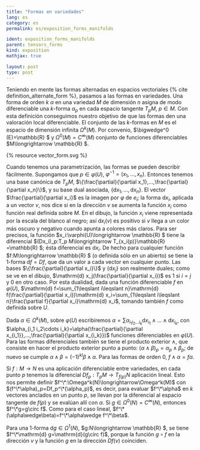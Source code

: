 ```yaml
---
title: "Formas en variedades"
lang: es
category: es
permalink: es/exposition_forms_manifolds

ident: exposition_forms_manifolds
parent: tensors_forms
kind: exposition
mathjax: true

layout: post
type: post
---
```



Teniendo en mente las formas alternadas en espacios vectoriales {% cite definition_alternate_form %}, pasamos a las formas en variedades. Una forma de orden $k$ $\alpha$ en una variedad $M$ de dimensión $n$ asigna de modo diferenciable una $k$-forma $\alpha_p$ en cada espacio tangente $T_p M$, $p \in M$. Con esta definición conseguimos nuestro objetivo de que las formas den una valoración local diferenciable. El conjunto de las $k$-formas en $M$ es el espacio de dimensión infinita $\Omega^k(M)$. Por convenio, $\bigwedge^0 (E)=\mathbb{R} $ y $\Omega^0(M)=C^{\infty}(M)$ conjunto de funciones diferenciables $M\longrightarrow \mathbb{R} $.

{% resource vector_form.svg %}

Cuando tenemos una parametrización, las formas se pueden describir fácilmente. Supongamos que $p \in \varphi(U)$, $\varphi^{-1}=(x_1,...,x_n)$. Entonces tenemos una base canónica de $T_p M$, $\{\frac{\partial}{\partial x_1},...,\frac{\partial}{\partial x_n}\}$, y su base dual asociada, $\{\mathrm{d} x_1,...,\mathrm{d} x_n\}$. El vector $\frac{\partial}{\partial x_i}$ es la imagen por $\varphi$ de $e_i$; la forma $\mathrm{d} x_i$, aplicada a un vector $v$, nos dice si en la dirección $v$ se aumenta la función $x_i$ como función real definida sobre $M$. En el dibujo, la función $x_i$ viene representada por la escala del blanco al negro; así $\mathrm{d} x_i(v)$ es positivo si $v$ llega a un color más oscuro y negativo cuando apunta a colores más claros. Para ser precisos, la función $x_i:\varphi(U)\longrightarrow \mathbb{R} $ tiene la diferencial $(Dx_i)\_p:T_p M\longrightarrow T_{x_i(p)}\mathbb{R} =\mathbb{R} $; ésta diferencial es $\mathrm{d} x_i$. De hecho para cualquier función $f:M\longrightarrow \mathbb{R} $ (o definida sólo en un abierto) se tiene la 1-forma $\mathrm{d} f=Df$, que da un valor a cada vector en cualquier punto. Las bases $\{\frac{\partial}{\partial x_i}\}$ y $\{\mathrm{d} x_j\}$ son realmente duales; como se ve en el dibujo, $\mathrm{d} x_j(\frac{\partial}{\partial x_i})$ es 1 si $i=j$ y 0 en otro caso. Por esta dualidad, dada una función diferenciable $f$ en $\varphi(U)$, $\mathrm{d} f=\sum_{1\leqslant i\leqslant n}\mathrm{d} f(\frac{\partial}{\partial x_i})\mathrm{d} x_i=\sum_{1\leqslant i\leqslant n}\frac{\partial f}{\partial x_i}\mathrm{d} x_i$, tomando también $f$ como definida sobre $U$.

Dada $\alpha\in \Omega^k(M)$, sobre $\varphi(U)$ escribiremos $\alpha=\sum \alpha_{i_1 i_2... i_k}\mathrm{d} x_{i_1}\wedge...\wedge\mathrm{d} x_{i_k}$, con $\alpha_{i_1 i_2\cdots i_k}=\alpha(\frac{\partial}{\partial x_{i_1}},...,\frac{\partial}{\partial x_{i_k}})$ funciones diferenciables en $\varphi(U)$. Para las formas diferenciales también se tiene el producto exterior $\wedge$, que consiste en hacer el producto exterior punto a punto: $(\alpha\wedge\beta)_p=\alpha_p \wedge\beta_p$; de nuevo se cumple $\alpha\wedge\beta=(-1)^{kl}\beta\wedge\alpha$. Para las formas de orden 0, $f\wedge\alpha=f\alpha$.

Si $f:M\longrightarrow N$ es una aplicación diferenciable entre variedades, en cada punto $p$ tenemos la diferencial $Df_p:T_p M\longrightarrow T_{f(p)}N$ aplicación lineal. Esto nos permite definir $f^\*:\Omega^k(N)\longrightarrow\Omega^k(M)$ con $(f^\*\alpha)_p=Df_p^\*(\alpha_p)$, es decir, para evaluar $f^\*\alpha$ en $k$ vectores anclados en un punto $p$, se llevan por la diferencial al espacio tangente de $f(p)$ y se evalúan allí con $\alpha$. Si $g\in\Omega^0(N)=C^{\infty}(N)$, entonces $f^\*g=g\circ f$. Como para el caso lineal, $f^\*(\alpha\wedge\beta)=f^\*\alpha\wedge f^\*\beta$.

Para una 1-forma $\mathrm{d} g\in\Omega^1(N)$, $g:N\longrightarrow \mathbb{R} $, se tiene $f^\*\mathrm{d} g=\mathrm{d}(g\circ f)$, porque la función $g\circ f$ en la dirección $v$ y la función $g$ en la dirección $Df(v)$ coinciden.